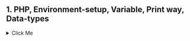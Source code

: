 ## 1. PHP, Environment-setup, Variable, Print way, Data-types
<details>
  <summary>Click Me</summary>
